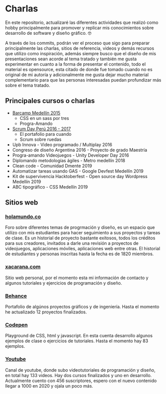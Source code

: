 # Charlas

En este repositorio, actualizaré las diferentes actividades que realizó como hobby principalmente para promover y replicar mis conocimientos sobre desarrollo de software y diseño gráfico. :nerd_face:

A través de los commits, podrán ver el proceso que sigo para preparar principalmente las charlas, sitios de referencia, videos y demás recursos que utilizo como inspiración, además siempre busco que el diseño de mis presentaciones sean acorde al tema tratado y también me gusta experimentar en cuanto a la forma de presentar el contenido, todo el material es opensource, esta citado de donde fue tomado cuando no es original de mi autoría y adicionalmente me gusta dejar mucho material complementario para que las personas interesadas puedan profundizar más sobre el tema tratado.

## Principales cursos o charlas  

- [Barcamp Medellín 2015](https://www.facebook.com/BarCampMedellin/)
    - CSS en un sass por tres  
    - Progra-Amando  
- [Scrum Day Perú 2016 - 2017](scrumdayperu.org)
    - El portafolio para cuando
    - Scrum sobre ruedas
- Upb Innova - Video programado / Multiplay 2016   
- Congreso de diseño Argentina 2016 - Proyecto de grado Maestría  
- Progra-amando Videojuegos  - Unity Developer Day 2016  
- Diplomando metodologías ágiles - Metro medellín 2018  
- Clean code - Comunidad Dmente 2019
- Automatizar tareas usando GAS - Google Devfest Medellín 2019
- Kit de supervivencia Hacktoberfest - Open source day Wordpress Medellín 2019
- ABC tipográfico - CSS Medellín 2019

## Sitios web

### [holamundo.co](http://www.holamundo.co)  

Foro sobre diferentes temas de progrmación y diseño, es un espacio que utilizo con mis estudiantes para hacer seguimiento a sus proyectos y tareas de clase. Es un historial de proyecto bastante exitosos, todos los créditos para sus creadores, invitados a darle una revisión a proyectos de videojuegos, aplicaciones móviles, aplicaciones web entre otras.
El historial de estudiantes y personas inscritas hasta la fecha es de 1820 miembros.

### [xacarana.com](http://www.xacarana.com)  

Sitio web personal, por el momento esta mi información de contacto y algunos tutoriales y ejercicios de programación y diseño.

### [Behance](https://www.behance.net/xaca)  

Portafolio de algúnos proyectos gráficos y de ingeniería. Hasta el momento he actualizado 12 proyectos finalizados.

### [Codepen](https://codepen.io/xaca)

Playground de CSS, html y javascript. En esta cuenta desarrollo algunos ejemplos de clase o ejercicios de tutoriales. Hasta el momento hay 83 ejemplos.

### [Youtube](https://www.youtube.com/mrruedalibre)

Canal de youtube, donde subo videotutoriales de programación y diseño, en total hay 133 videos. Hay dos cursos finalizados y uno en desarrollo. Actualmente cuento con 456 suscriptores, espero con el nuevo contenido llegar a 1000 en 2020 y ojala un poco más.





